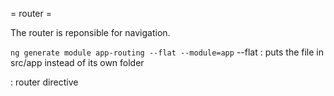= router =

The router is reponsible for navigation.

`ng generate module app-routing --flat --module=app`
--flat : puts the file in src/app instead of its own folder

<router-outlet></router-outlet> : router directive
